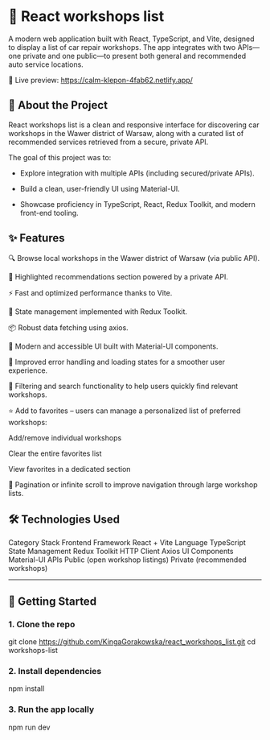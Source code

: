 # 🚗 React workshops list

A modern web application built with React, TypeScript, and Vite, designed to display a list of car repair workshops. The app integrates with two APIs—one private and one public—to present both general and recommended auto service locations.

🔗 Live preview: https://calm-klepon-4fab62.netlify.app/



## 📌 About the Project

React workshops list is a clean and responsive interface for discovering car workshops in the Wawer district of Warsaw, along with a curated list of recommended services retrieved from a secure, private API.

The goal of this project was to:

- Explore integration with multiple APIs (including secured/private APIs).

- Build a clean, user-friendly UI using Material-UI.

- Showcase proficiency in TypeScript, React, Redux Toolkit, and modern front-end tooling.

  

## ✨ Features

🔍 Browse local workshops in the Wawer district of Warsaw (via public API).

🌟 Highlighted recommendations section powered by a private API.

⚡ Fast and optimized performance thanks to Vite.

🔄 State management implemented with Redux Toolkit.

📦 Robust data fetching using axios.

🎨 Modern and accessible UI built with Material-UI components.

🧩 Improved error handling and loading states for a smoother user experience.

🔎 Filtering and search functionality to help users quickly find relevant workshops.

⭐ Add to favorites – users can manage a personalized list of preferred workshops:

Add/remove individual workshops

Clear the entire favorites list

View favorites in a dedicated section

📄 Pagination or infinite scroll to improve navigation through large workshop lists.



## 🛠️ Technologies Used

Category	Stack
Frontend Framework	React + Vite
Language	TypeScript
State Management	Redux Toolkit
HTTP Client	Axios
UI Components	Material-UI
APIs	Public (open workshop listings)
Private (recommended workshops)

---


## 🚀 Getting Started
### 1. Clone the repo
git clone  https://github.com/KingaGorakowska/react_workshops_list.git
cd workshops-list

### 2. Install dependencies
npm install

### 3. Run the app locally
npm run dev

